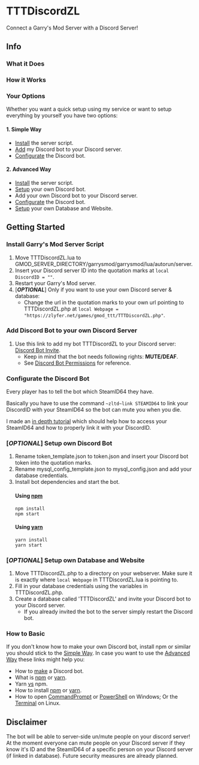 # TTTDiscordZL
Connect a Garry's Mod Server with a Discord Server!
## Info
### What it Does
### How it Works
### Your Options
Whether you want a quick setup using my service or want to setup everything by yourself you have two options:
#### 1. Simple Way
 - [Install](#install-garrys-mod-server-script) the server script.
 - [Add](#add-discord-bot-to-your-own-discord-server) my Discord bot to your Discord server.
 - [Configurate](#configurate-the-discord-bot) the Discord bot.
#### 2. Advanced Way
 - [Install](#install-garrys-mod-server-script) the server script.
 - [Setup](#optional-setup-own-discord-bot) your own Discord bot.
 - Add your own Discord bot to your Discord server.
 - [Configurate](#configurate-the-discord-bot) the Discord bot.
 - [Setup](#optional-setup-own-database-and-website) your own Database and Website.
## Getting Started
### Install Garry's Mod Server Script
 1. Move TTTDiscordZL.lua to GMOD_SERVER_DIRECTORY/garrysmod/garrysmod/lua/autorun/server.
 2. Insert your Discord server ID into the quotation marks at `local DiscordID = ""`.
 3. Restart your Garry's Mod server.
 4. [**_OPTIONAL_**] Only if you want to use your own Discord server & database:
    * Change the url in the quotation marks to your own url pointing to TTTDiscordZL.php at `local Webpage = "https://zlyfer.net/games/gmod_ttt/TTTDiscordZL.php"`.
### Add Discord Bot to your own Discord Server
 1. Use this link to add my bot TTTDiscordZL to your Discord server: [Discord Bot Invite](https://discordapp.com/oauth2/authorize?client_id=424687518966087682&scope=bot&permissions=4194304).
    - Keep in mind that the bot needs following rights: **MUTE/DEAF**.
    - See [Discord Bot Permissions](https://discordapp.com/developers/docs/topics/permissions) for reference.
### Configurate the Discord Bot
Every player has to tell the bot which SteamID64 they have.

Basically you have to use the command `~zltd~link STEAMID64` to link your DiscordID with your SteamID64 so the bot can mute you when you die.

I made an [in depth tutorial](IDLinkTutorial.md) which should help how to access your SteamID64 and how to properly link it with your DiscordID.
### [_OPTIONAL_] Setup own Discord Bot
 1. Rename token_template.json to token.json and insert your Discord bot token into the quotation marks.
 2. Rename mysql_config_template.json to mysql_config.json and add your database credentials.
 3. Install bot dependencies and start the bot.
	#### Using [npm](https://www.npmjs.com/)
	```
	npm install
	npm start
	```
	#### Using [yarn](https://yarnpkg.com/)
	```
	yarn install
	yarn start
	```
### [_OPTIONAL_] Setup own Database and Website
 1. Move TTTDiscordZL.php to a directory on your webserver. Make sure it is exactly where `local Webpage` in TTTDiscordZL.lua is pointing to.
 2. Fill in your database credentials using the variables in TTTDiscordZL.php.
 3. Create a database called 'TTTDiscordZL' and invite your Discord bot to your Discord server.
    - If you already invited the bot to the server simply restart the Discord bot.
### How to Basic
If you don't know how to make your own Discord bot, install npm or similar you should stick to the [Simple Way](#simple-way).
In case you want to use the [Advanced Way](#advanced-way) these links might help you:
- How to [make](https://www.digitaltrends.com/gaming/how-to-make-a-discord-bot/) a Discord bot.
- What is [npm](https://docs.npmjs.com/getting-started/what-is-npm) or [yarn](https://yarnpkg.com/en/docs/getting-started).
- Yarn [vs](https://blog.risingstack.com/yarn-vs-npm-node-js-package-managers/) npm.
- How to install [npm](https://www.npmjs.com/get-npm) or [yarn](https://yarnpkg.com/en/docs/install#windows-stable).
- How to open [CommandPrompt](https://www.lifewire.com/how-to-open-command-prompt-2618089) or [PowerShell](https://www.tenforums.com/tutorials/25581-open-windows-powershell-windows-10-a.html) on Windows; Or the [Terminal](https://www.lifewire.com/ways-to-open-a-terminal-console-window-using-ubuntu-4075024) on Linux.
## Disclaimer
The bot will be able to server-side un/mute people on your discord server!
At the moment everyone can mute people on your Discord server if they know it's ID and the SteamID64 of a specific person on your Discord server (if linked in database).
Future security measures are already planned.
